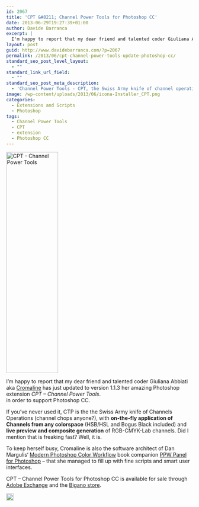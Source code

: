 ```yaml
---
id: 2067
title: 'CPT &#8211; Channel Power Tools for Photoshop CC'
date: 2013-06-29T19:27:39+01:00
author: Davide Barranca
excerpt: |
  I'm happy to report that my dear friend and talented coder Giuliana Abbiati aka Cromaline has just updated to version 1.1.3 her amazing Photoshop extension "CPT - Channel Power Tools", in order to support Photoshop CC.
layout: post
guid: http://www.davidebarranca.com/?p=2067
permalink: /2013/06/cpt-channel-power-tools-update-photoshop-cc/
standard_seo_post_level_layout:
  - ""
standard_link_url_field:
  - ""
standard_seo_post_meta_description:
  - 'Channel Power Tools - CPT, the Swiss Army knife of channel operations (channel chops), reaches version 1.1.3 and supports Photoshop CC.'
image: /wp-content/uploads/2013/06/icona-Installer_CPT.png
categories:
  - Extensions and Scripts
  - Photoshop
tags:
  - Channel Power Tools
  - CPT
  - extension
  - Photoshop CC
---
```

<div class="pf-content">
  <p>
    <img class="alignleft size-full wp-image-2068" itemprop="image" alt="CPT - Channel Power Tools" src="http://localhost:8888/wp-content/uploads/2013/06/CPT_CC.jpg" width="140" height="597" srcset="http://localhost:8888/wp-content/uploads/2013/06/CPT_CC.jpg 140w, http://localhost:8888/wp-content/uploads/2013/06/CPT_CC-70x300.jpg 70w" sizes="(max-width: 140px) 100vw, 140px" />
  </p>
  
  <p>
    I&#8217;m happy to report that my dear friend and talented coder <span itemprop="about" itemscope="" itemtype="http://schema.org/SoftwareApplication"><span itemprop="author"><span itemprop="name">Giuliana Abbiati</span> aka <a itemprop="url" title="Giuliana " href="http://www.cromaline.net" target="_blank">Cromaline</a></span> has just updated to version <span itemprop="softwareVersion">1.1.3</span> her amazing Photoshop extension <span itemprop="name"><em>CPT &#8211; Channel Power Tools</em></span>.<br /> in order to support <span itemprop="applicationSuite">Photoshop CC</span>.<!--more--></span>
  </p>
  
  <p>
    If you&#8217;ve never used it, CTP is the the Swiss Army knife of Channels Operations (channel chops anyone?), with <strong>on-the-fly application of Channels from any colorspace</strong> (HSB/HSL and Bogus Black included) and <strong>live preview and composite generation</strong> of RGB-CMYK-Lab channels. Did I mention that is freaking fast? Well, it is.
  </p>
  
  <p>
    To keep herself busy, Cromaline is also the software architect of <span itemprop="mentions" itemscope="" itemtype="http://schema.org/Book"><span itemprop="author"><span itemprop="name">Dan Margulis</span></span>&#8216; <a itemprop="url" title="Buy Dan Margulis' book website" href="http://www.moderncolorworkflow.com" target="_blank"><span itemprop="name">Modern Photoshop Color Workflow</span></a> book</span> companion <span itemprop="mentions" itemscope="" itemtype="http://schema.org/SoftwareApplication"><a itemprop="url" title="Dan Margulis free PPW panel" href="http://www.ledet.com/margulis/ppw" target="_blank"><span itemprop="name">PPW Panel</span> for <span itemprop="applicationSuite">Photoshop</span></a></span> &#8211; that she managed to fill up with fine scripts and smart user interfaces.
  </p>
  
  <p>
    CPT &#8211; Channel Power Tools for Photoshop CC is available for sale through <a href="#" target="_blank">Adobe Exchange</a> and the <a href="https://store.bigano.com/index.php/en" target="_blank">Bigano store</a>.
  </p>
</div>

<!-- Share-Widget Button BEGIN --><a href="javascript:void(0);" myshare\_id="mys\_shareit" myshare\_url="http://localhost:8888/2013/06/cpt-channel-power-tools-update-photoshop-cc/" myshare\_title="CPT &#8211; Channel Power Tools for Photoshop CC" rel="nofollow" onclick=" return false;" style="text-decoration:none; color:#000000; font-size:11px; line-height:20px;"> 

<img src="http://localhost:8888/wp-content/plugins/share-widget/img/share-button-white-small.png" height="20" alt="Share" style="border:0" /> </a> <!-- Share-Widget Button END -->